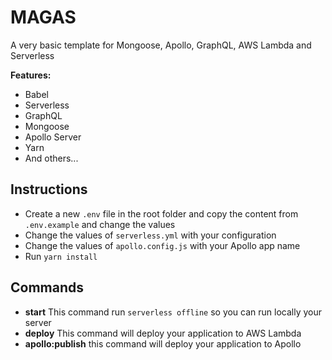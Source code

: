 # MAGAS

A very basic template for Mongoose, Apollo, GraphQL, AWS Lambda and Serverless

**Features:**

- Babel
- Serverless
- GraphQL
- Mongoose
- Apollo Server
- Yarn
- And others...

## Instructions

- Create a new ```.env``` file in the root folder and copy the content from `.env.example` and change the values
- Change the values of ```serverless.yml``` with your configuration
- Change the values of ```apollo.config.js``` with your Apollo app name
- Run ```yarn install```

## Commands

- **start** This command run ```serverless offline``` so you can run locally your server
- **deploy** This command will deploy your application to AWS Lambda
- **apollo:publish** this command will deploy your application to Apollo
